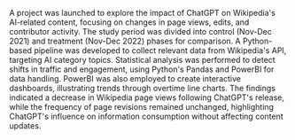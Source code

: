 A project was launched to explore the impact of ChatGPT on Wikipedia's AI-related content, focusing on changes in page views, edits, and contributor activity. The study period was divided into control (Nov-Dec 2021) and treatment (Nov-Dec 2022) phases for comparison. A Python-based pipeline was developed to collect relevant data from Wikipedia's API, targeting AI category topics. Statistical analysis was performed to detect shifts in traffic and engagement, using Python's Pandas and PowerBI for data handling. PowerBI was also employed to create interactive dashboards, illustrating trends through overtime line charts. The findings indicated a decrease in Wikipedia page views following ChatGPT's release, while the frequency of page revisions remained unchanged, highlighting ChatGPT's influence on information consumption without affecting content updates.
